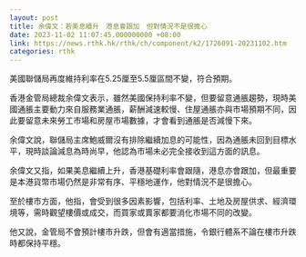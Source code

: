 ```yaml
---
layout: post
title: 余偉文：若美息續升　港息會跟加　但對情況不是很擔心
date: 2023-11-02 11:07:45.000000000 +08:00
link: https://news.rthk.hk/rthk/ch/component/k2/1726091-20231102.htm
categories: rthk
---
```


美國聯儲局再度維持利率在5.25厘至5.5厘區間不變，符合預期。

香港金管局總裁余偉文表示，雖然美國保持利率不變，但要留意通脹趨勢，現時美國通脹主要動力來自服務業通脹，薪酬減速較慢、住屋通脹亦與市場預期不同，因此要留意未來勞工市場和房屋市場數據，才會看到通脹是否減慢下來。

余偉文說，聯儲局主席鮑威爾沒有排除繼續加息的可能性，因為通脹未回到目標水平，現時談論減息為時尚早，他認為市場未必完全接收到這方面的訊息。

余偉文又指，如果美息繼續上升，香港基礎利率會跟隨，港息亦會跟加，但最重要是本港貨幣市場仍然是非常有序、平穩地運作，他對情況不是很擔心。

至於樓市方面，他指，會受到很多因素影響，包括利率、土地及房屋供求、經濟環境等，需時觀望樓價或成交，而買家或賣家都要消化市場不同的改變。

他又說，金管局不會預計樓市升跌，但會有適當措施，令銀行體系不論在樓市升跌時都保持平穩。
